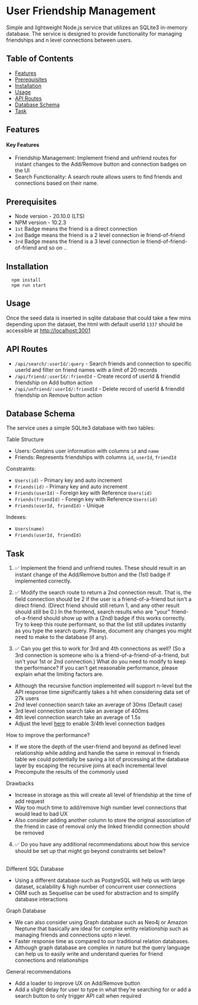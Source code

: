 # User Friendship Management 

Simple and lightweight Node.js service that utilizes an SQLite3 in-memory database. The service is designed to provide functionality for managing friendships and n level connections between users.

## Table of Contents

- [Features](#features)
- [Prerequisites](#prerequisites)
- [Installation](#installation)
- [Usage](#usage)
- [API Routes](#api-routes)
- [Database Schema](#database-schema)
- [Task](#task)


## Features

#### Key Features

- Friendship Management: Implement friend and unfriend routes for instant changes to the Add/Remove button and connection badges on the UI
- Search Functionality: A search route allows users to find friends and connections based on their name.


## Prerequisites

- Node version - 20.10.0 (LTS)
- NPM version - 10.2.3
- `1st` Badge means the friend is a direct connection
- `2nd` Badge means the friend is a 2 level connection ie friend-of-friend
- `3rd` Badge means the friend is a 3 level connection ie friend-of-friend-of-friend and so on ..

## Installation

```
  npm install
  npm run start
```

## Usage

Once the seed data is inserted in sqlite database that could take a few mins depending upon the dataset, the html with default userId `1337` should be accessible at [http://localhost:3001]()

## API Routes

- ```/api/search/:userId/:query``` - Search friends and connection to specific userId and filter on friend names with a limit of 20 records 
- ```/api/friend/:userId/:friendId``` - Create record of userId & friendId friendship on Add button action
- ```/api/unfriend/:userId/:friendId``` - Delete record of userId & friendId friendship on Remove button action

## Database Schema 

The service uses a simple SQLite3 database with two tables:

Table Structure

- Users: Contains user information with columns `id` and `name`
- Friends: Represents friendships with columns `id`, `userId`, `friendId`

Constraints: 

- `Users(id)` - Primary key and auto increment
- `Friends(id)` - Primary key and auto increment
- `Friends(userId)` - Foreign key with Reference `Users(id)`
- `Friends(friendId)` - Foreign key with Reference `Users(id)`
- `Friends(userId, friendId)` - Unique

Indexes: 

- `Users(name)`
- `Friends(userId, friendId)`

## Task

1) ✅ Implement the friend and unfriend routes. These should result in an instant change of the Add/Remove button and the (1st) badge if implemented correctly. 
 
2) ✅ Modify the search route to return a 2nd connection result. That is, the field connection should be 2 if the user is a friend-of-a-friend but isn't a direct friend. (Direct friend should still return 1, and any other result should still be 0.) In the frontend, search results who are &quot;your&quot; friend-of-a-friend should show up with a (2nd) badge if this works correctly. Try to keep this route performant, so that the list still updates instantly as you type the search query. Please, document any changes you might need to make to the database (if any).

3) ✅ Can you get this to work for 3rd and 4th connections as well? (So a 3rd connection is someone who is a friend-of-a-friend-of-a-friend, but isn&#39;t your 1st or 2nd connection.) What do you need to modify to keep the performance? If you can&#39;t get reasonable performance, please explain what the limiting factors are.

- Although the recursive function implemented will support n-level but the API response time significantly takes a hit when considering data set of 27k users 
- 2nd level connection search take an average of 30ms (Default case)
- 3rd level connection search take an average of 400ms 
- 4th level connection search take an average of 1.5s
- Adjust the level [here](https://github.com/Ansh-dhingra/user-friendship-management/blob/20cfe0bb7bf4c009c2fdf4ac01a69f135f721450/src/services/searchService.js#L17) to enable 3/4th level connection badges

How to improve the performance?
- If we store the depth of the user-friend and beyond as defined level relationship while adding and handle the same in removal in friends table we could potentially be saving a lot of processing at the database layer by escaping the recursive joins at each incremental level
- Precompute the results of the commonly used  

Drawbacks 
- Increase in storage as this will create all level of friendship at the time of add request
- Way too much time to add/remove high number level connections that would lead to bad UX  
- Also consider adding another column to store the original association of the friend in case of removal only the linked friendId connection should be removed

4) ✅ Do you have any additional recommendations about how this service should be set up that might go beyond constraints set below? 

\
Different SQL Database 
- Using a different database such as PostgreSQL will help us with large dataset, scalability & high number of concurrent user connections
- ORM such as Sequelise can be used for abstraction and to simplify database interactions

Graph Database 

- We can also consider using Graph database such as Neo4j or Amazon Neptune that basically are ideal for complex entity relationship such as managing friends and connections upto n level. 
- Faster response time as compared to our traditional relation databases.
- Although graph database are complex in nature but the query language can help us to easily write and understand queries for friend connections and relationships

General recommendations

- Add a loader to improve UX on Add/Remove button
- Add a slight delay for user to type in what they're searching for or add a search button to only trigger API call when required
